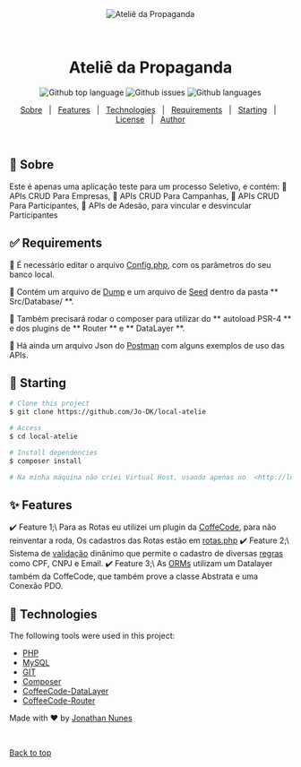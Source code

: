 <div align="center" id="top"> 
  <img src="./.github/app.gif" alt="Ateliê da Propaganda" />

  &#xa0;

  <!-- <a href="https://localatelie.netlify.app">Demo</a> -->
</div>

<h1 align="center">Ateliê da Propaganda</h1>

<p align="center">
  <img alt="Github top language" src="https://img.shields.io/badge/Language-PHP-blue">

  <img alt="Github issues" src="https://img.shields.io/badge/API-RESTFull-black">

  <img alt="Github languages" src="https://img.shields.io/badge/Database-MySql-red" />

  <!-- <img alt="Github forks" src="https://img.shields.io/github/forks/Jo-DK/local-atelie?color=56BEB8" /> -->

  <!-- <img alt="Github stars" src="https://img.shields.io/github/stars/Jo-DK/local-atelie?color=56BEB8" /> -->
</p>

<!-- Status -->

<!-- <h4 align="center"> 
	🚧  Local Atelie 🚀 Under construction...  🚧
</h4> 

<hr> -->

<p align="center">
  <a href="#dart-sobre">Sobre</a> &#xa0; | &#xa0; 
  <a href="#sparkles-features">Features</a> &#xa0; | &#xa0;
  <a href="#rocket-technologies">Technologies</a> &#xa0; | &#xa0;
  <a href="#white_check_mark-requirements">Requirements</a> &#xa0; | &#xa0;
  <a href="#checkered_flag-starting">Starting</a> &#xa0; | &#xa0;
  <a href="#memo-license">License</a> &#xa0; | &#xa0;
  <a href="https://github.com/Jo-DK" target="_blank">Author</a>
</p>

<br>

## :dart: Sobre ##

Este é apenas uma aplicação teste para um processo Seletivo, e contém:
:checkered_flag: APIs CRUD Para Empresas,
:checkered_flag: APIs CRUD Para Campanhas,
:checkered_flag: APIs CRUD Para Participantes,
:checkered_flag: APIs de Adesão, para vincular e desvincular Participantes


## :white_check_mark: Requirements ##

:checkered_flag: É necessário editar o arquivo [Config.php](https://github.com/Jo-DK/Atelie/blob/main/config.php), com os parâmetros do seu banco local.

:checkered_flag: Contém um arquivo de [Dump](https://github.com/Jo-DK/Atelie/blob/main/Src/Database/dump.sql) 
e um arquivo de [Seed](https://github.com/Jo-DK/Atelie/blob/main/Src/Database/seed.sql) dentro da pasta ** Src/Database/ **.

:checkered_flag: Também precisará rodar o composer para utilizar do ** autoload PSR-4 ** e dos plugins de ** Router ** e ** DataLayer **.

:checkered_flag: Há ainda um arquivo Json do [Postman](https://github.com/Jo-DK/Atelie/blob/main/Atelie.postman_collection.json) com alguns exemplos de uso das APIs.

## :checkered_flag: Starting ##

```bash
# Clone this project
$ git clone https://github.com/Jo-DK/local-atelie

# Access
$ cd local-atelie

# Install dependencies
$ composer install

# Na minha máquina não criei Virtual Host, usando apenas no  <http://localhost> mesmo, como podem ver no Postman
```

## :sparkles: Features ##

:heavy_check_mark: Feature 1;\ Para as Rotas eu utilizei um plugin da [CoffeCode](https://packagist.org/packages/coffeecode), para não reinventar a roda, 
Os cadastros das Rotas estão em [rotas.php](https://github.com/Jo-DK/Atelie/blob/main/router.phpl)
:heavy_check_mark: Feature 2;\ Sistema de [validação](https://github.com/Jo-DK/Atelie/tree/main/Src/Validation) dinânimo que permite o cadastro de diversas 
[regras](https://github.com/Jo-DK/Atelie/blob/main/Src/Validation/Rules.php) como CPF, CNPJ e Email.
:heavy_check_mark: Feature 3;\ As [ORMs](https://github.com/Jo-DK/Atelie/tree/main/Src/Models) utilizam um Datalayer também da CoffeCode, que também prove a classe Abstrata 
e uma Conexão PDO.

## :rocket: Technologies ##

The following tools were used in this project:

- [PHP](https://www.php.net)
- [MySQL](https://www.mysql.com/)
- [GIT](https://git-scm.com/)
- [Composer](https://getcomposer.org)
- [CoffeeCode-DataLayer](https://packagist.org/packages/coffeecode/datalayer)
- [CoffeeCode-Router](https://packagist.org/packages/coffeecode/router)


Made with :heart: by <a href="https://github.com/Jo-DK" target="_blank">Jonathan Nunes</a>

&#xa0;

<a href="#top">Back to top</a>
